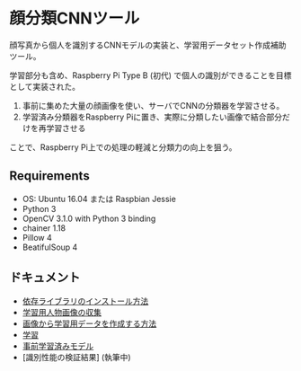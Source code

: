 # 顔分類CNNツール

顔写真から個人を識別するCNNモデルの実装と、学習用データセット作成補助ツール。  

学習部分も含め、Raspberry Pi Type B (初代) で個人の識別ができることを目標として実装された。  

1. 事前に集めた大量の顔画像を使い、サーバでCNNの分類器を学習させる。  
2. 学習済み分類器をRaspberry Piに置き、実際に分類したい画像で結合部分だけを再学習させる

ことで、Raspberry Pi上での処理の軽減と分類力の向上を狙う。

## Requirements

* OS: Ubuntu 16.04 または Raspbian Jessie
* Python 3
* OpenCV 3.1.0 with Python 3 binding
* chainer 1.18
* Pillow 4
* BeatifulSoup 4

## ドキュメント

* [依存ライブラリのインストール方法](docs/install.md)
* [学習用人物画像の収集](docs/collect-imgs.md)
* [画像から学習用データを作成する方法](docs/create-dataset.md)
* [学習](docs/train.md)
* [事前学習済みモデル](docs/pre_trained_models.md)
* [識別性能の検証結果] (執筆中)
